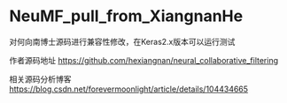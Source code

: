 # NeuMF_pull_from_XiangnanHe
对何向南博士源码进行兼容性修改，在Keras2.x版本可以运行测试

作者源码地址
https://github.com/hexiangnan/neural_collaborative_filtering

相关源码分析博客
https://blog.csdn.net/forevermoonlight/article/details/104434665
